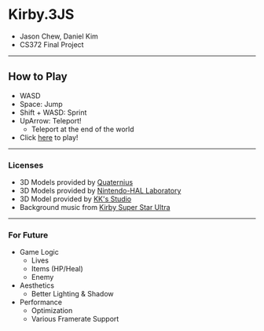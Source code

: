 # Kirby.3JS
- Jason Chew, Daniel Kim
- CS372 Final Project
------
## How to Play
- WASD
- Space: Jump
- Shift + WASD: Sprint
- UpArrow: Teleport!
    - Teleport at the end of the world
- Click [here](https://students.cs.calvin.edu/~jk254/372/proj6/) to play!

------
### Licenses
- 3D Models provided by [Quaternius](https://poly.pizza/u/Quaternius)
- 3D Models provided by [Nintendo-HAL Laboratory](https://www.models-resource.com/wii/kirbysreturntodreamland/)
- 3D Model provided by [KK's Studio](https://sketchfab.com/3d-models/kirby-animated-3-animations-3bfe05c6a04f43a19cf377e0a4a171d7)
- Background music from [Kirby Super Star Ultra](https://downloads.khinsider.com/game-soundtracks/album/kirby-super-star-ultra)

------
### For Future
- Game Logic
    - Lives
    - Items (HP/Heal)
    - Enemy
- Aesthetics
    - Better Lighting & Shadow
- Performance
    - Optimization
    - Various Framerate Support